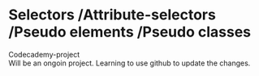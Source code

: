 # Selectors /Attribute-selectors /Pseudo elements /Pseudo classes
 Codecademy-project\
 Will be an ongoin project. Learning to use github to update the changes. 
